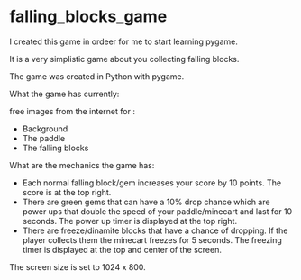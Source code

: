 # falling_blocks_game

I created this game in ordeer for me to start learning pygame. 

It is a very simplistic game about you collecting falling blocks.

The game was created in Python with pygame.

What the game has currently:

free images from the internet for :

- Background
- The paddle
- The falling blocks

What are the mechanics the game has:

- Each normal falling block/gem increases your score by 10 points. The score is at the top right.
- There are green gems that can have a 10% drop chance which are power ups that double the speed of your paddle/minecart and last for 10 seconds. The power up timer is 
displayed at the top right.
- There are freeze/dinamite blocks that have a chance of dropping. If the player collects them the minecart freezes for 5 seconds. The freezing timer is displayed at
the top and center of the screen.

The screen size is set to 1024 x 800.
